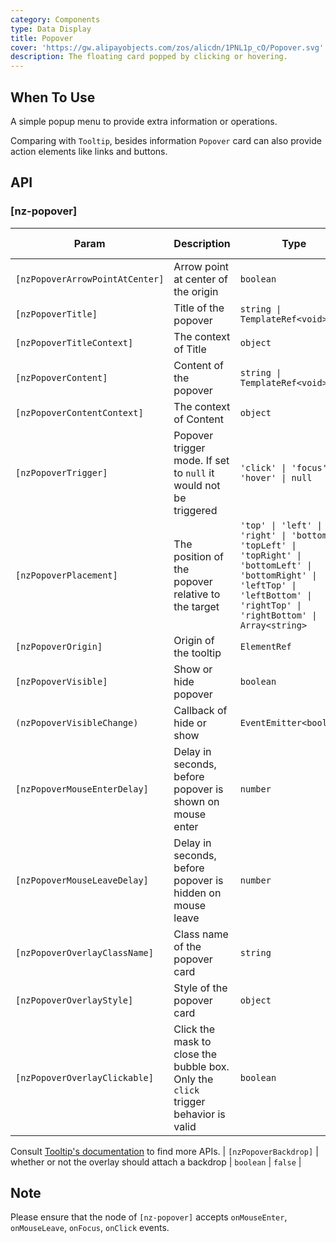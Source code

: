 ```yaml
---
category: Components
type: Data Display
title: Popover
cover: 'https://gw.alipayobjects.com/zos/alicdn/1PNL1p_cO/Popover.svg'
description: The floating card popped by clicking or hovering.
---
```


## When To Use

A simple popup menu to provide extra information or operations.

Comparing with `Tooltip`, besides information `Popover` card can also provide action elements like links and buttons.

## API

### [nz-popover]

| Param                           | Description                                                                        | Type                                                                                                                                                                              | Default value |
| ------------------------------- | ---------------------------------------------------------------------------------- | --------------------------------------------------------------------------------------------------------------------------------------------------------------------------------- | ------------- |
| `[nzPopoverArrowPointAtCenter]` | Arrow point at center of the origin                                                | `boolean`                                                                                                                                                                         | `false`       |
| `[nzPopoverTitle]`              | Title of the popover                                                               | `string \| TemplateRef<void>`                                                                                                                                                     | -             |
| `[nzPopoverTitleContext]`       | The context of Title                                                               | `object`                                                                                                                                                                          | -             |
| `[nzPopoverContent]`            | Content of the popover                                                             | `string \| TemplateRef<void>`                                                                                                                                                     | -             |
| `[nzPopoverContentContext]`     | The context of Content                                                             | `object`                                                                                                                                                                          | -             |
| `[nzPopoverTrigger]`            | Popover trigger mode. If set to `null` it would not be triggered                   | `'click' \| 'focus' \| 'hover' \| null`                                                                                                                                           | `'hover'`     |
| `[nzPopoverPlacement]`          | The position of the popover relative to the target                                 | `'top' \| 'left' \| 'right' \| 'bottom' \| 'topLeft' \| 'topRight' \| 'bottomLeft' \| 'bottomRight' \| 'leftTop' \| 'leftBottom' \| 'rightTop' \| 'rightBottom' \| Array<string>` | `'top'`       |
| `[nzPopoverOrigin]`             | Origin of the tooltip                                                              | `ElementRef`                                                                                                                                                                      | -             |
| `[nzPopoverVisible]`            | Show or hide popover                                                               | `boolean`                                                                                                                                                                         | `false`       |
| `(nzPopoverVisibleChange)`      | Callback of hide or show                                                           | `EventEmitter<boolean>`                                                                                                                                                           | -             |
| `[nzPopoverMouseEnterDelay]`    | Delay in seconds, before popover is shown on mouse enter                           | `number`                                                                                                                                                                          | `0.15`        |
| `[nzPopoverMouseLeaveDelay]`    | Delay in seconds, before popover is hidden on mouse leave                          | `number`                                                                                                                                                                          | `0.1`         |
| `[nzPopoverOverlayClassName]`   | Class name of the popover card                                                     | `string`                                                                                                                                                                          | -             |
| `[nzPopoverOverlayStyle]`       | Style of the popover card                                                          | `object`                                                                                                                                                                          | -             |
| `[nzPopoverOverlayClickable]`   | Click the mask to close the bubble box. Only the `click` trigger behavior is valid | `boolean`                                                                                                                                                                         | `true`        |

Consult [Tooltip's documentation](/components/tooltip/en#api) to find more APIs.
| `[nzPopoverBackdrop]` | whether or not the overlay should attach a backdrop | `boolean` | `false` |

## Note

Please ensure that the node of `[nz-popover]` accepts `onMouseEnter`, `onMouseLeave`, `onFocus`, `onClick` events.
